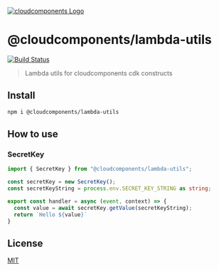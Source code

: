 [![cloudcomponents Logo](https://raw.githubusercontent.com/cloudcomponents/cdk-constructs/master/logo.png)](https://github.com/cloudcomponents/cdk-constructs)

# @cloudcomponents/lambda-utils 

[![Build Status](https://github.com/cloudcomponents/lambda-utils/workflows/CI/badge.svg)](https://github.com/cloudcomponents/lambda-utils/actions?query=workflow=CI)

> Lambda utils for cloudcomponents cdk constructs

## Install

```bash
npm i @cloudcomponents/lambda-utils
```

## How to use

### SecretKey
```typescript
import { SecretKey } from "@cloudcomponents/lambda-utils";

const secretKey = new SecretKey();
const secretKeyString = process.env.SECRET_KEY_STRING as string;

export const handler = async (event, context) => {
  const value = await secretKey.getValue(secretKeyString);
  return `Hello ${value}`
}

```

## License

[MIT](LICENSE)
